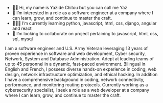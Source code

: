 - 👋🏾 Hi, my name is Yazide Chitou but you can call me Yaz
- 👀 I’m interested in a role as a software engineer at a company where I can learn, grow, and continue to master the craft.
- 👨🏾‍💻 I’m currently learning python, javascript, html, css, django, angular and react
- 🤝 I’m looking to collaborate on project pertaining to javascript, html, css, sql, mysql

I am a software engineer and U.S. Army Veteran leveraging 13 years of proven experience in software and web development, Cyber security, Network, System and Database Administration. Adept at leading teams of up to 45 personnel in a
dynamic, fast-paced environment. Bilingual in English and French, I possess diverse hands-on experience in coding, web design, network infrastructure optimization, and ethical hacking. In addition I have a comprehensive background in coding, network connectivity, performance, and monitoring
routing protocols. Currently working as a cybersecurity specialist, I seek a role as a web developer at a company where I can learn, grow, and continue to master the craft.
<!---
Yazidechitou/Yazidechitou is a ✨ special ✨ repository because its `README.md` (this file) appears on your GitHub profile.
You can click the Preview link to take a look at your changes.
--->
